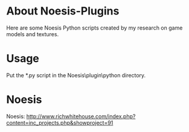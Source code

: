 # About Noesis-Plugins
Here are some Noesis Python scripts created by my research on game models and textures.

# Usage
Put the *.py script in the Noesis\plugin\python directory.

# Noesis

Noesis:
http://www.richwhitehouse.com/index.php?content=inc_projects.php&showproject=91
